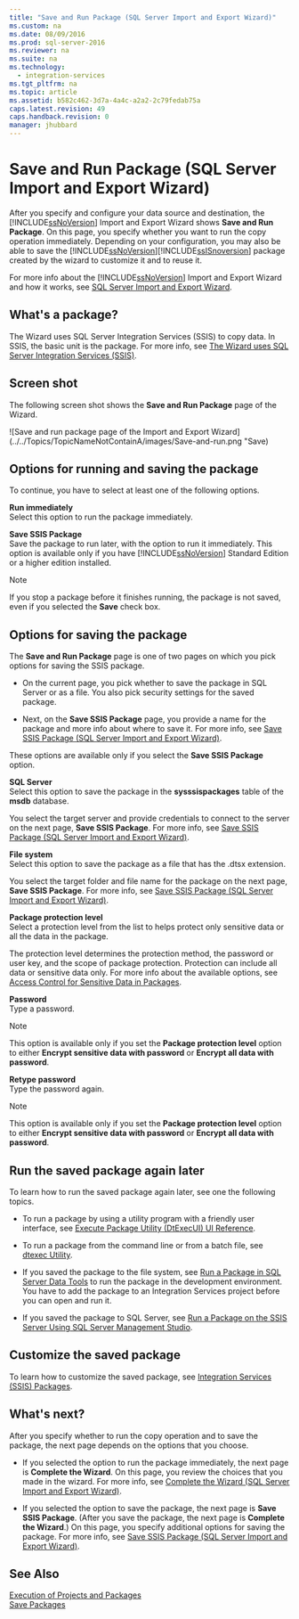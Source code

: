 ```yaml
---
title: "Save and Run Package (SQL Server Import and Export Wizard)"
ms.custom: na
ms.date: 08/09/2016
ms.prod: sql-server-2016
ms.reviewer: na
ms.suite: na
ms.technology: 
  - integration-services
ms.tgt_pltfrm: na
ms.topic: article
ms.assetid: b582c462-3d7a-4a4c-a2a2-2c79fedab75a
caps.latest.revision: 49
caps.handback.revision: 0
manager: jhubbard
---
```

# Save and Run Package (SQL Server Import and Export Wizard)
After you specify and configure your data source and destination, the [!INCLUDE[ssNoVersion](../../Topics/TopicNameContainA/tokens/ssNoVersion_md.md)] Import and Export Wizard shows **Save and Run Package**. On this page, you specify whether you want to run the copy operation immediately. Depending on your configuration, you may also be able to save the [!INCLUDE[ssNoVersion](../../Topics/TopicNameContainA/tokens/ssNoVersion_md.md)][!INCLUDE[ssISnoversion](../../Topics/TopicNameContainA/tokens/ssISnoversion_md.md)] package created by the wizard  to customize it and to reuse it.  
  
 For more info about the [!INCLUDE[ssNoVersion](../../Topics/TopicNameContainA/tokens/ssNoVersion_md.md)] Import and Export Wizard and how it works, see [SQL Server Import and Export Wizard](../../Topics/TopicNameNotContainA/SQL-Server-Import-and-Export-Wizard.md).  
  
## What's a package?  
 The Wizard uses SQL Server Integration Services (SSIS) to copy data. In SSIS, the basic unit is the package. For more info, see [The Wizard uses SQL Server Integration Services (SSIS)](../../Topics/TopicNameNotContainA/SQL-Server-Import-and-Export-Wizard.md#wizardSSIS).  
  
## Screen shot  
 The following screen shot shows the **Save and Run Package** page of the Wizard.  
  
 ![Save and run package page of the Import and Export Wizard](../../Topics/TopicNameNotContainA/images/Save-and-run.png "Save)  
  
## Options for running and saving the package  
 To continue, you have to select at least one of the following options.  
  
 **Run immediately**  
 Select this option to run the package immediately.  
  
 **Save SSIS Package**  
 Save the package to run later, with the option to run it immediately. This option is available only if you have [!INCLUDE[ssNoVersion](../../Topics/TopicNameContainA/tokens/ssNoVersion_md.md)] Standard Edition or a higher edition installed.  
  
> [!NOTE]  
>  If you stop a package before it finishes running, the package is not saved, even if you selected the **Save** check box.  
  
## Options for saving the package  
 The **Save and Run Package** page is one of two pages on which you pick options for saving the SSIS package.  
  
-   On the current page, you pick whether to save the package in SQL Server or as a file. You also pick security settings for the saved package.  
  
-   Next, on the **Save SSIS Package** page, you provide a name for the package and more info about where to save it. For more info, see [Save SSIS Package (SQL Server Import and Export Wizard)](../../Topics/TopicNameNotContainA/Save-SSIS-Package--SQL-Server-Import-and-Export-Wizard-.md).  
  
 These options are available only if you select the **Save SSIS Package** option.  
  
 **SQL Server**  
 Select this option to save the package  in the **sysssispackages** table of the **msdb** database.  
  
 You select the target server and provide credentials to connect  to the server on the next page, **Save SSIS Package**. For more info, see [Save SSIS Package (SQL Server Import and Export Wizard)](../../Topics/TopicNameNotContainA/Save-SSIS-Package--SQL-Server-Import-and-Export-Wizard-.md).  
  
 **File system**  
 Select this option to save the package as a file that has the .dtsx extension.  
  
 You select the target folder and file name for the package on the next page, **Save SSIS Package**. For more info, see [Save SSIS Package (SQL Server Import and Export Wizard)](../../Topics/TopicNameNotContainA/Save-SSIS-Package--SQL-Server-Import-and-Export-Wizard-.md).  
  
 **Package protection level**  
 Select a protection level from the list to helps protect only sensitive data or all the data in the package.  
  
 The protection level determines the protection method, the password or user key, and the scope of package protection. Protection can include all data or sensitive data only. For more info about the available options, see [Access Control for Sensitive Data in Packages](../../Topics/TopicNameNotContainA/Access-Control-for-Sensitive-Data-in-Packages.md).  
  
 **Password**  
 Type a password.  
  
> [!NOTE]  
>  This option is available only if you set the **Package protection level** option to either **Encrypt sensitive data with password** or **Encrypt all data with password**.  
  
 **Retype password**  
 Type the password again.  
  
> [!NOTE]  
>  This option is available only if you set the **Package protection level** option to either **Encrypt sensitive data with password** or **Encrypt all data with password**.  
  
## Run the saved package again later  
 To learn how to run the saved package again later, see one the following topics.  
  
-   To run a package by using a utility program with a friendly user interface, see [Execute Package Utility (DtExecUI) UI Reference](../../Topics/TopicNameNotContainA/Execute-Package-Utility--DtExecUI--UI-Reference.md).  
  
-   To run a package from the command line or from a batch file, see [dtexec Utility](../../Topics/TopicNameNotContainA/dtexec-Utility.md).  
  
-   If you saved the package to the file system, see [Run a Package in SQL Server Data Tools](../../Topics/TopicNameContainA/Run-a-Package-in-SQL-Server-Data-Tools.md) to run the package in the development environment. You have to add the package to an Integration Services project before you can open and run it.  
  
-   If you saved the package to SQL Server, see [Run a Package on the SSIS Server Using SQL Server Management Studio](../../Topics/TopicNameContainA/Run-a-Package-on-the-SSIS-Server-Using-SQL-Server-Management-Studio.md).  
  
## Customize the saved package  
 To learn how to customize the saved package, see [Integration Services (SSIS) Packages](../../Topics/TopicNameNotContainA/Integration-Services--SSIS--Packages.md).  
  
## What's next?  
 After you specify whether to run the copy operation and to save the package, the next page depends on the options that you choose.  
  
-   If you selected the option to run the package immediately, the next page is **Complete the Wizard**. On this page, you review the choices that you made in the wizard. For more info, see [Complete the Wizard (SQL Server Import and Export Wizard)](../../Topics/TopicNameNotContainA/Complete-the-Wizard--SQL-Server-Import-and-Export-Wizard-.md).  
  
-   If you selected the option to save the package, the next page is **Save SSIS Package**. (After you save the package, the next page is **Complete the Wizard**.) On this page, you specify additional options for saving the package. For more info, see [Save SSIS Package (SQL Server Import and Export Wizard)](../../Topics/TopicNameNotContainA/Save-SSIS-Package--SQL-Server-Import-and-Export-Wizard-.md).  
  
## See Also  
 [Execution of Projects and Packages](../../Topics/TopicNameNotContainA/Execution-of-Projects-and-Packages.md)   
 [Save Packages](../../Topics/TopicNameNotContainA/Save-Packages.md)